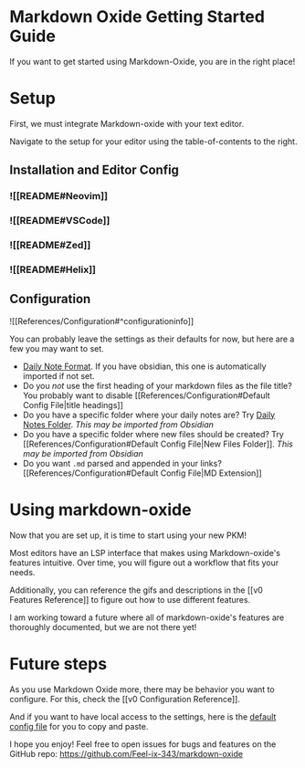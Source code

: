 # Markdown Oxide Getting Started Guide

If you want to get started using Markdown-Oxide, you are in the right place!

# Setup 

First, we must integrate Markdown-oxide with your text editor.

Navigate to the setup for your editor using the table-of-contents to the right.

## Installation and Editor Config

### ![[README#Neovim]]

### ![[README#VSCode]]

### ![[README#Zed]]

### ![[README#Helix]]

## Configuration

![[References/Configuration#^configurationinfo]]

You can probably leave the settings as their defaults for now, but here are a few you may want to set.

- [Daily Note Format](<References/Configuration#Daily Note Format Config Option>). If you have obsidian, this one is automatically imported if not set. 
- Do you *not* use the first heading of your markdown files as the file title? You probably want to disable [[References/Configuration#Default Config File|title headings]]
- Do you have a specific folder where your daily notes are? Try [Daily Notes Folder](<References/Configuration#Default Config File>). *This may be imported from Obsidian*
- Do you have a specific folder where new files should be created? Try [[References/Configuration#Default Config File|New Files Folder]]. *This may be imported from Obsidian*
- Do you want `.md` parsed and appended in your links? [[References/Configuration#Default Config File|MD Extension]]

# Using markdown-oxide

Now that you are set up, it is time to start using your new PKM! 

Most editors have an LSP interface that makes using Markdown-oxide's features intuitive. Over time, you will figure out a workflow that fits your needs. 

Additionally, you can reference the gifs and descriptions in the [[v0 Features Reference]] to figure out how to use different features. 

I am working toward a future where all of markdown-oxide's features are thoroughly documented, but we are not there yet!

# Future steps

As you use Markdown Oxide more, there may be behavior you want to configure. For this, check the [[v0 Configuration Reference]].

And if you want to have local access to the settings, here is the [default config file](<v0 Configuration Reference#Default Config File>) for you to copy and paste. 

I hope you enjoy! Feel free to open issues for bugs and features on the GitHub repo: https://github.com/Feel-ix-343/markdown-oxide



[^1]: ![[Documentation Notes#^docEmbeds]]
